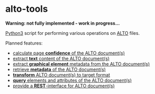 # alto-tools

**Warning: not fully implemented - work in progress...**

[Python3](https://www.python.org/) script for performing various operations on [ALTO](http://www.loc.gov/standards/alto/) files.

Planned features:

* [calculate page **confidence** of the ALTO document(s)](https://github.com/cneud/alto-tools/blob/master/alto_tools.py#L83)
* [extract **text** content of the ALTO document(s)](https://github.com/cneud/alto-tools/blob/master/alto_tools.py#L50)
* [extract **graphical element** metadata from the ALTO document(s)](https://github.com/cneud/alto-tools/blob/master/alto_tools.py#L67)
* [retrieve **metadata** of the ALTO document(s)](https://github.com/cneud/alto-tools/blob/master/alto_tools.py#L133)
* [**transform** ALTO document(s) to target format](https://github.com/cneud/alto-tools/blob/master/alto_tools.py#L105)
* [**query** elements and attributes of the ALTO document(s)](https://github.com/cneud/alto-tools/blob/master/alto_tools.py#L437)
* [provide a **REST**-interface for ALTO document(s)](https://github.com/cneud/alto-tools/blob/master/alto_tools.py#L515)

